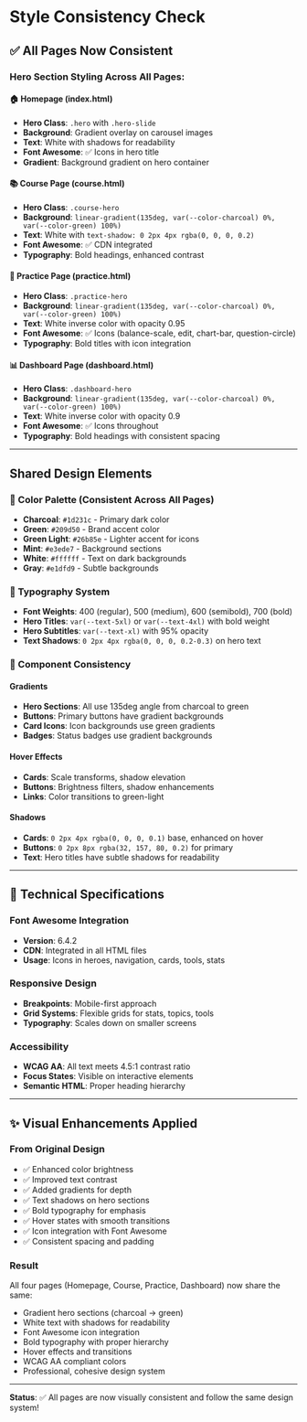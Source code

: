 # Style Consistency Check

## ✅ All Pages Now Consistent

### Hero Section Styling Across All Pages:

#### 🏠 Homepage (index.html)
- **Hero Class**: `.hero` with `.hero-slide`
- **Background**: Gradient overlay on carousel images
- **Text**: White with shadows for readability
- **Font Awesome**: ✅ Icons in hero title
- **Gradient**: Background gradient on hero container

#### 📚 Course Page (course.html)
- **Hero Class**: `.course-hero`
- **Background**: `linear-gradient(135deg, var(--color-charcoal) 0%, var(--color-green) 100%)`
- **Text**: White with `text-shadow: 0 2px 4px rgba(0, 0, 0, 0.2)`
- **Font Awesome**: ✅ CDN integrated
- **Typography**: Bold headings, enhanced contrast

#### 🎯 Practice Page (practice.html)
- **Hero Class**: `.practice-hero`
- **Background**: `linear-gradient(135deg, var(--color-charcoal) 0%, var(--color-green) 100%)`
- **Text**: White inverse color with opacity 0.95
- **Font Awesome**: ✅ Icons (balance-scale, edit, chart-bar, question-circle)
- **Typography**: Bold titles with icon integration

#### 📊 Dashboard Page (dashboard.html)
- **Hero Class**: `.dashboard-hero`
- **Background**: `linear-gradient(135deg, var(--color-charcoal) 0%, var(--color-green) 100%)`
- **Text**: White inverse color with opacity 0.9
- **Font Awesome**: ✅ Icons throughout
- **Typography**: Bold headings with consistent spacing

---

## Shared Design Elements

### 🎨 Color Palette (Consistent Across All Pages)
- **Charcoal**: `#1d231c` - Primary dark color
- **Green**: `#209d50` - Brand accent color
- **Green Light**: `#26b85e` - Lighter accent for icons
- **Mint**: `#e3ede7` - Background sections
- **White**: `#ffffff` - Text on dark backgrounds
- **Gray**: `#e1dfd9` - Subtle backgrounds

### 📐 Typography System
- **Font Weights**: 400 (regular), 500 (medium), 600 (semibold), 700 (bold)
- **Hero Titles**: `var(--text-5xl)` or `var(--text-4xl)` with bold weight
- **Hero Subtitles**: `var(--text-xl)` with 95% opacity
- **Text Shadows**: `0 2px 4px rgba(0, 0, 0, 0.2-0.3)` on hero text

### 🎯 Component Consistency

#### Gradients
- **Hero Sections**: All use 135deg angle from charcoal to green
- **Buttons**: Primary buttons have gradient backgrounds
- **Card Icons**: Icon backgrounds use green gradients
- **Badges**: Status badges use gradient backgrounds

#### Hover Effects
- **Cards**: Scale transforms, shadow elevation
- **Buttons**: Brightness filters, shadow enhancements
- **Links**: Color transitions to green-light

#### Shadows
- **Cards**: `0 2px 4px rgba(0, 0, 0, 0.1)` base, enhanced on hover
- **Buttons**: `0 2px 8px rgba(32, 157, 80, 0.2)` for primary
- **Text**: Hero titles have subtle shadows for readability

---

## 🔧 Technical Specifications

### Font Awesome Integration
- **Version**: 6.4.2
- **CDN**: Integrated in all HTML files
- **Usage**: Icons in heroes, navigation, cards, tools, stats

### Responsive Design
- **Breakpoints**: Mobile-first approach
- **Grid Systems**: Flexible grids for stats, topics, tools
- **Typography**: Scales down on smaller screens

### Accessibility
- **WCAG AA**: All text meets 4.5:1 contrast ratio
- **Focus States**: Visible on interactive elements
- **Semantic HTML**: Proper heading hierarchy

---

## ✨ Visual Enhancements Applied

### From Original Design
- ✅ Enhanced color brightness
- ✅ Improved text contrast
- ✅ Added gradients for depth
- ✅ Text shadows on hero sections
- ✅ Bold typography for emphasis
- ✅ Hover states with smooth transitions
- ✅ Icon integration with Font Awesome
- ✅ Consistent spacing and padding

### Result
All four pages (Homepage, Course, Practice, Dashboard) now share the same:
- Gradient hero sections (charcoal → green)
- White text with shadows for readability
- Font Awesome icon integration
- Bold typography with proper hierarchy
- Hover effects and transitions
- WCAG AA compliant colors
- Professional, cohesive design system

---

**Status**: ✅ All pages are now visually consistent and follow the same design system!

